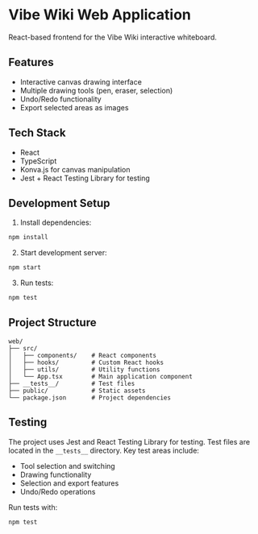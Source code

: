 # Vibe Wiki Web Application

React-based frontend for the Vibe Wiki interactive whiteboard.

## Features

- Interactive canvas drawing interface
- Multiple drawing tools (pen, eraser, selection)
- Undo/Redo functionality
- Export selected areas as images

## Tech Stack

- React
- TypeScript
- Konva.js for canvas manipulation
- Jest + React Testing Library for testing

## Development Setup

1. Install dependencies:
```bash
npm install
```

2. Start development server:
```bash
npm start
```

3. Run tests:
```bash
npm test
```

## Project Structure

```plaintext
web/
├── src/
│   ├── components/    # React components
│   ├── hooks/         # Custom React hooks
│   ├── utils/         # Utility functions
│   └── App.tsx        # Main application component
├── __tests__/         # Test files
├── public/            # Static assets
└── package.json       # Project dependencies
```

## Testing

The project uses Jest and React Testing Library for testing. Test files are located in the `__tests__` directory. Key test areas include:

- Tool selection and switching
- Drawing functionality
- Selection and export features
- Undo/Redo operations

Run tests with:
```bash
npm test
```
